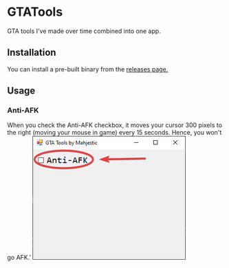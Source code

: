 # GTATools
GTA tools I've made over time combined into one app.

## Installation
You can install a pre-built binary from the [releases page.](https://github.com/IsmaeelAkram/GTATools/releases)

## Usage
### Anti-AFK
When you check the Anti-AFK checkbox, it moves your cursor 300 pixels to the right (moving your mouse in game) every 15 seconds. Hence, you won't go AFK.'
![Screenshot of Anti-AFK Checkbox](https://raw.githubusercontent.com/IsmaeelAkram/GTATools/main/screenshots/antiAfkCheckbox.png)
